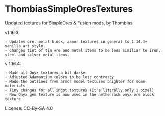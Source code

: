 # ThombiasSimpleOresTextures
Updated textures for SimpleOres &amp; Fusion mods, by Thombias

v1.16.3:

    - Updates ore, metal block, armor textures in general to 1.14.4+ vanilla art style.
    - Changes tint of tin ore and metal items to be less similiar to iron, steel and silver metal items.

v 1.16.4:

    - Made all Onyx textures a bit darker
    - Adjusted Adamantium colors to be less contrasty
    - Made the outlines from armor model textures brighter for some materials
    - Tiny changes for all ingot textures (It's literally only 1 pixel)
    - New Onyx gem texture is now used in the netherrack onyx ore block texture

License: CC-By-SA 4.0
